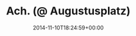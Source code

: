 ---
retweeted: false
source: <a href="http://www.eyeem.com" rel="nofollow">EyeEm</a>
entities:
  hashtags: []
  symbols: []
  user_mentions: []
  urls:
  - url: http://t.co/SrwVf3CWRw
    expanded_url: http://EyeEm.com/p/51661547
    display_url: EyeEm.com/p/51661547
    indices:
    - '23'
    - '45'
display_text_range:
- '0'
- '45'
favorite_count: '1'
id_str: '531875181359542272'
truncated: false
retweet_count: '0'
id: '531875181359542272'
possibly_sensitive: false
created_at: Mon Nov 10 18:24:59 +0000 2014
favorited: false
full_text: Ach. (@ Augustusplatz)
lang: de
quote_url: http://EyeEm.com/p/51661547
tags:
- pesos:twitter
date: '2014-11-10T18:24:59+00:00'
src: https://twitter.com/bascht/status/531875181359542272
original_url: https://twitter.com/bascht/status/531875181359542272
type: twitter_tweet
text: Ach. (@ Augustusplatz)
title: Ach. (@ Augustusplatz)

---